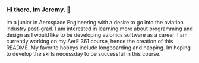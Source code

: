 ### Hi there, Im Jeremy. 👋

Im a junior in Aerospace Engineering with a desire to go into the aviation industry post-grad. I am interested in learning more about programming and design as I would like to be developing avionics software as a career. I am currently working on my AerE 361 course, hence the creation of this README. My favorite hobbys include longboarding and napping. Im hoping to develop the skills necessday to be successful in this course.

<!--
**jhkoger/jhkoger** is a ✨ _special_ ✨ repository because its `README.md` (this file) appears on your GitHub profile.

Here are some ideas to get you started:

- 🔭 I’m currently working on ...
- 🌱 I’m currently learning ...
- 👯 I’m looking to collaborate on ...
- 🤔 I’m looking for help with ...
- 💬 Ask me about ...
- 📫 How to reach me: ...
- 😄 Pronouns: ...
- ⚡ Fun fact: ...
-->
